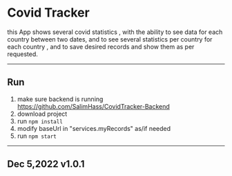 # Covid Tracker

this App shows several covid statistics , with the ability to see data for each country between two dates, and to see several statistics per country for each country , and to save desired records and show them as per requested.

----


## Run 
1. make sure backend is running https://github.com/SalimHass/CovidTracker-Backend
2. download project
3. run `npm install`
4. modify baseUrl in "services.myRecords" as/if needed
5. run `npm start`



----
## Dec 5,2022 v1.0.1
